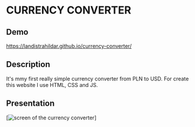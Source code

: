 # CURRENCY CONVERTER
## Demo
https://landistrahildar.github.io/currency-converter/
## Description
It's mmy first really simple currency converter from PLN to USD. For create this website I use HTML, CSS and JS.
## Presentation
[![screen of the currency converter](https://i.postimg.cc/W3gmGCJH/image.png)]